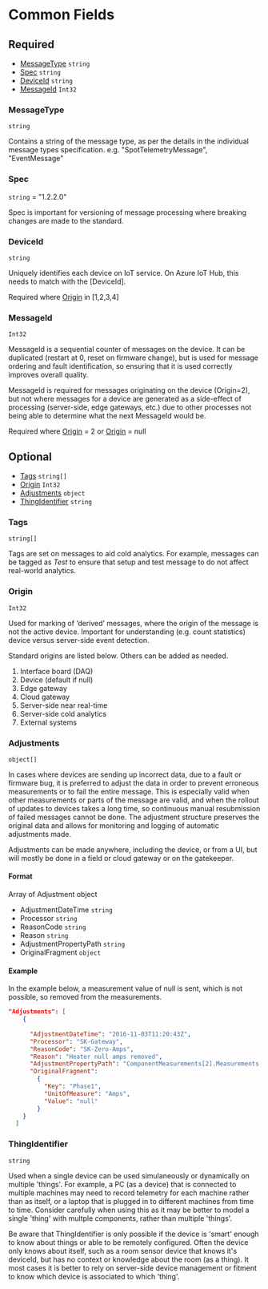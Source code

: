 # Common Fields

## Required

* [MessageType](#messagetype) ```string```
* [Spec](#spec) ```string```
* [DeviceId](#deviceid) ```string```
* [MessageId](#messageid) ```Int32```

### MessageType
```string``` 

Contains a string of the message type, as per the details in the individual message types specification. e.g. "SpotTelemetryMessage", "EventMessage"
### Spec
```string``` = "1.2.2.0"

Spec is important for versioning of message processing where breaking changes are made to the standard.
### DeviceId
```string``` 

Uniquely identifies each device on IoT service. On Azure IoT Hub, this needs to match with the [DeviceId].

Required where [Origin](#origin) in [1,2,3,4]

### MessageId
```Int32```

MessageId is a sequential counter of messages on the device. It can be duplicated (restart at 0, reset on firmware change), but is used for message ordering and fault identification, so ensuring that it is used correctly improves overall quality.

MessageId is required for messages originating on the device (Origin=2), but not where messages for a device are generated as a side-effect of processing (server-side, edge gateways, etc.) due to other processes not being able to determine what the next MessageId would be.

Required where [Origin](#origin) = 2 or [Origin](#origin) = null

## Optional

* [Tags](#tags) ```string[]```
* [Origin](#origin) ```Int32```
* [Adjustments](#adjustments) ```object```
* [ThingIdentifier](#thingidentifier) ```string```

### Tags
```string[]```

Tags are set on messages to aid cold analytics. For example, messages can be tagged as _Test_ to ensure that setup and test message to do not affect real-world analytics.

### Origin
```Int32```

Used for marking of ‘derived’ messages, where the origin of the message is not the active device. Important for understanding (e.g. count statistics) device versus server-side event detection.

Standard origins are listed below. Others can be added as needed.
  1. Interface board (DAQ)
  2. Device (default if null)
  3. Edge gateway
  4. Cloud gateway
  5. Server-side near real-time
  6. Server-side cold analytics
  7. External systems

### Adjustments
```object[]```

In cases where devices are sending up incorrect data, due to a fault or firmware bug, it is preferred to adjust the data in order to prevent erroneous measurements or to fail the entire message. This is especially valid when other measurements or parts of the message are valid, and when the rollout of updates to devices takes a long time, so continuous manual resubmission of failed messages cannot be done. The adjustment structure preserves the original data and allows for monitoring and logging of automatic adjustments made.

Adjustments can be made anywhere, including the device, or from a UI, but will mostly be done in a field or cloud gateway or on the gatekeeper.

#### Format
Array of Adjustment object

* AdjustmentDateTime ```string```
* Processor ```string```
* ReasonCode ```string```
* Reason ```string```
* AdjustmentPropertyPath ```string```
* OriginalFragment ```object```

#### Example
In the example below, a measurement value of null is sent, which is not possible, so removed from the measurements.
```JSON
"Adjustments": [
    {
      
      "AdjustmentDateTime": "2016-11-03T11:20:43Z",
      "Processor": "SK-Gateway",
      "ReasonCode": "SK-Zero-Amps",
      "Reason": "Heater null amps removed",
      "AdjustmentPropertyPath": "ComponentMeasurements[2].Measurements[0]",
      "OriginalFragment": 
        {
          "Key": "Phase1",
          "UnitOfMeasure": "Amps",
          "Value": "null"
        }
    }
  ]
```

### ThingIdentifier
```string```

Used when a single device can be used simulaneously or dynamically on multiple 'things'. For example, a PC (as a device) that is connected to multiple machines may need to record telemetry for each machine rather than as itself, or a laptop that is plugged in to different machines from time to time. Consider carefully when using this as it may be better to model a single 'thing' with multple components, rather than multiple 'things'. 

Be aware that ThingIdentifier is only possible if the device is 'smart' enough to know about things or able to be remotely configured. Often the device only knows about itself, such as a room sensor device that knows it's deviceId, but has no context or knowledge about the room (as a thing). It most cases it is better to rely on server-side device management or fitment to know which device is associated to which 'thing'.